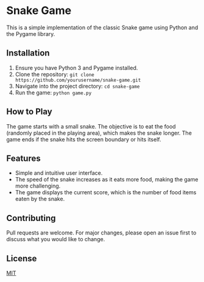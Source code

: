 # Snake Game

This is a simple implementation of the classic Snake game using Python and the Pygame library.

## Installation

1. Ensure you have Python 3 and Pygame installed.
2. Clone the repository: `git clone https://github.com/yourusername/snake-game.git`
3. Navigate into the project directory: `cd snake-game`
4. Run the game: `python game.py`

## How to Play

The game starts with a small snake. The objective is to eat the food (randomly placed in the playing area), which makes the snake longer. The game ends if the snake hits the screen boundary or hits itself.

## Features

- Simple and intuitive user interface.
- The speed of the snake increases as it eats more food, making the game more challenging.
- The game displays the current score, which is the number of food items eaten by the snake.

## Contributing

Pull requests are welcome. For major changes, please open an issue first to discuss what you would like to change.

## License

[MIT](https://choosealicense.com/licenses/mit/)
